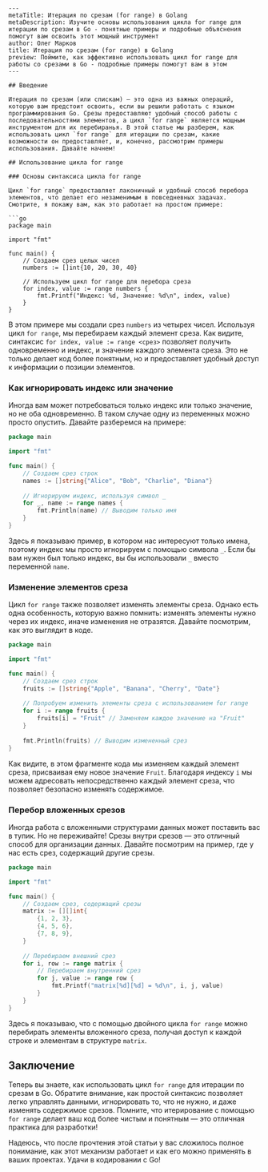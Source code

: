 ```
---
metaTitle: Итерация по срезам (for range) в Golang
metaDescription: Изучите основы использования цикла for range для итерации по срезам в Go - понятные примеры и подробные объяснения помогут вам освоить этот мощный инструмент
author: Олег Марков
title: Итерация по срезам (for range) в Golang
preview: Поймите, как эффективно использовать цикл for range для работы со срезами в Go - подробные примеры помогут вам в этом
---

## Введение

Итерация по срезам (или спискам) — это одна из важных операций, которую вам предстоит освоить, если вы решили работать с языком программирования Go. Срезы предоставляют удобный способ работы с последовательностями элементов, а цикл `for range` является мощным инструментом для их перебиранья. В этой статье мы разберем, как использовать цикл `for range` для итерации по срезам, какие возможности он предоставляет, и, конечно, рассмотрим примеры использования. Давайте начнем!

## Использование цикла for range

### Основы синтаксиса цикла for range

Цикл `for range` предоставляет лаконичный и удобный способ перебора элементов, что делает его незаменимым в повседневных задачах. Смотрите, я покажу вам, как это работает на простом примере:

```go
package main

import "fmt"

func main() {
    // Создаем срез целых чисел
    numbers := []int{10, 20, 30, 40}
    
    // Используем цикл for range для перебора среза
    for index, value := range numbers {
        fmt.Printf("Индекс: %d, Значение: %d\n", index, value)
    }
}
```

В этом примере мы создали срез `numbers` из четырех чисел. Используя цикл `for range`, мы перебираем каждый элемент среза. Как видите, синтаксис `for index, value := range <срез>` позволяет получить одновременно и индекс, и значение каждого элемента среза. Это не только делает код более понятным, но и предоставляет удобный доступ к информации о позиции элементов.

### Как игнорировать индекс или значение

Иногда вам может потребоваться только индекс или только значение, но не оба одновременно. В таком случае одну из переменных можно просто опустить. Давайте разберемся на примере:

```go
package main

import "fmt"

func main() {
    // Создаем срез строк
    names := []string{"Alice", "Bob", "Charlie", "Diana"}
    
    // Игнорируем индекс, используя символ _
    for _, name := range names {
        fmt.Println(name) // Выводим только имя
    }
}
```

Здесь я показываю пример, в котором нас интересуют только имена, поэтому индекс мы просто игнорируем с помощью символа `_`. Если бы вам нужен был только индекс, вы бы использовали `_` вместо переменной `name`.

### Изменение элементов среза

Цикл `for range` также позволяет изменять элементы среза. Однако есть одна особенность, которую важно помнить: изменять элементы нужно через их индекс, иначе изменения не отразятся. Давайте посмотрим, как это выглядит в коде.

```go
package main

import "fmt"

func main() {
    // Создаем срез строк
    fruits := []string{"Apple", "Banana", "Cherry", "Date"}
    
    // Попробуем изменить элементы среза с использованием for range
    for i := range fruits {
        fruits[i] = "Fruit" // Заменяем каждое значение на "Fruit"
    }
    
    fmt.Println(fruits) // Выводим измененный срез
}
```

Как видите, в этом фрагменте кода мы изменяем каждый элемент среза, присваивая ему новое значение `Fruit`. Благодаря индексу `i` мы можем адресовать непосредственно каждый элемент среза, что позволяет безопасно изменять содержимое.

### Перебор вложенных срезов

Иногда работа с вложенными структурами данных может поставить вас в тупик. Но не переживайте! Срезы внутри срезов — это отличный способ для организации данных. Давайте посмотрим на пример, где у нас есть срез, содержащий другие срезы.

```go
package main

import "fmt"

func main() {
    // Создаем срез, содержащий срезы
    matrix := [][]int{
        {1, 2, 3},
        {4, 5, 6},
        {7, 8, 9},
    }
    
    // Перебираем внешний срез
    for i, row := range matrix {
        // Перебираем внутренний срез
        for j, value := range row {
            fmt.Printf("matrix[%d][%d] = %d\n", i, j, value)
        }
    }
}
```

Здесь я показываю, что с помощью двойного цикла `for range` можно перебирать элементы вложенного среза, получая доступ к каждой строке и элементам в структуре `matrix`.

## Заключение

Теперь вы знаете, как использовать цикл `for range` для итерации по срезам в Go. Обратите внимание, как простой синтаксис позволяет легко управлять данными, игнорировать то, что не нужно, и даже изменять содержимое срезов. Помните, что итерирование с помощью `for range` делает ваш код более чистым и понятным — это отличная практика для разработки!

Надеюсь, что после прочтения этой статьи у вас сложилось полное понимание, как этот механизм работает и как его можно применять в ваших проектах. Удачи в кодировании с Go!
```